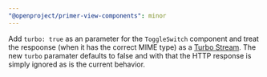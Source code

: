 ```yaml
---
"@openproject/primer-view-components": minor
---
```


Add `turbo: true` as an parameter for the `ToggleSwitch` component and treat the respoonse (when it has the correct MIME type) as a [Turbo Stream](https://turbo.hotwired.dev/handbook/streams). The new `turbo` paramater defaults to false
and with that the HTTP response is simply ignored as is the current behavior.
